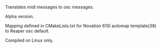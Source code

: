 Translates midi messages to osc messages.

Alpha version.

Mapping defined in CMakeLists.txt for Novation 61Sl automap template(38) to Reaper osc default.

Compiled on Linux only.
